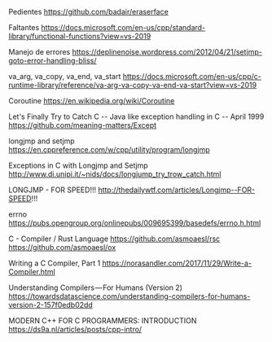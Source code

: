 ﻿
Pedientes
https://github.com/badair/eraserface

Faltantes
https://docs.microsoft.com/en-us/cpp/standard-library/functional-functions?view=vs-2019

Manejo de errores
https://deplinenoise.wordpress.com/2012/04/21/setjmp-goto-error-handling-bliss/

va_arg, va_copy, va_end, va_start
https://docs.microsoft.com/en-us/cpp/c-runtime-library/reference/va-arg-va-copy-va-end-va-start?view=vs-2019

Coroutine
https://en.wikipedia.org/wiki/Coroutine

Let's Finally Try to Catch C -- Java like exception handling in C -- April 1999
https://github.com/meaning-matters/Except

longjmp and setjmp
https://en.cppreference.com/w/cpp/utility/program/longjmp

Exceptions in C with Longjmp and Setjmp
http://www.di.unipi.it/~nids/docs/longjump_try_trow_catch.html

LONGJMP - FOR SPEED!!!
http://thedailywtf.com/articles/Longjmp--FOR-SPEED!!!

errno
https://pubs.opengroup.org/onlinepubs/009695399/basedefs/errno.h.html

C - Compiler / Rust Language
https://github.com/asmoaesl/rsc
https://github.com/asmoaesl/ox

Writing a C Compiler, Part 1
https://norasandler.com/2017/11/29/Write-a-Compiler.html

Understanding Compilers — For Humans (Version 2)
https://towardsdatascience.com/understanding-compilers-for-humans-version-2-157f0edb02dd

MODERN C++ FOR C PROGRAMMERS: INTRODUCTION
https://ds9a.nl/articles/posts/cpp-intro/







